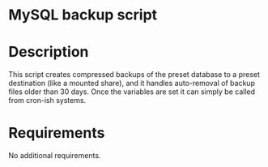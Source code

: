 MySQL backup script
===================

# Description
This script creates compressed backups of the preset database to a preset
destination (like a mounted share), and it handles auto-removal of backup files
older than 30 days. Once the variables are set it can simply be called from
cron-ish systems.

# Requirements
No additional requirements.
